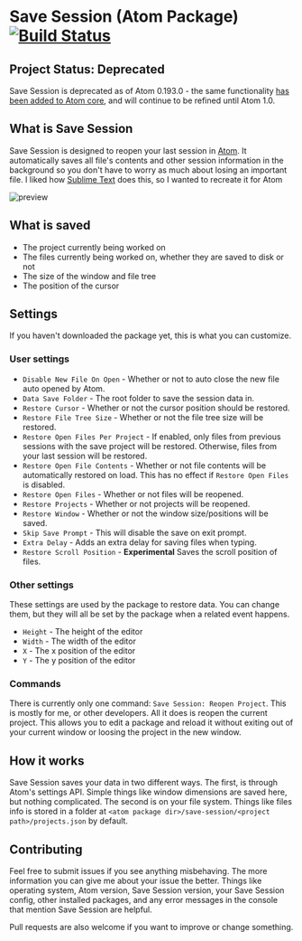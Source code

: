 # Save Session (Atom Package) [![Build Status](https://travis-ci.org/mpeterson2/save-session.svg?branch=master)](https://travis-ci.org/mpeterson2/save-session)

## Project Status: Deprecated

Save Session is deprecated as of Atom 0.193.0 - the same functionality [has been added to Atom core](https://github.com/atom/atom/issues/1603#issuecomment-93599126), and will continue to be refined until Atom 1.0.

## What is Save Session

Save Session is designed to reopen your last session in [Atom](https://atom.io/).
It automatically saves all file's contents and other session information in the
background so you don't have to worry as much about losing an important file.
I liked how [Sublime Text](http://www.sublimetext.com/) does this, so I wanted
to recreate it for Atom

![preview](https://raw.githubusercontent.com/mpeterson2/save-session/master/preview.gif)

## What is saved

 - The project currently being worked on
 - The files currently being worked on, whether they are saved to disk or not
 - The size of the window and file tree
 - The position of the cursor

## Settings

If you haven't downloaded the package yet, this is what you can customize.

### User settings

 - `Disable New File On Open` - Whether or not to auto close the new file auto
 opened by Atom.
 - `Data Save Folder` - The root folder to save the session data in.
 - `Restore Cursor` - Whether or not the cursor position should be restored.
 - `Restore File Tree Size` - Whether or not the file tree size will be restored.
 - `Restore Open Files Per Project` - If enabled, only files from previous sessions
 with the save project will be restored. Otherwise, files from your last session
 will be restored.
 - `Restore Open File Contents` - Whether or not file contents will be
 automatically restored on load. This has no effect if `Restore Open Files` is
 disabled.
 - `Restore Open Files` - Whether or not files will be reopened.
 - `Restore Projects` - Whether or not projects will be reopened.
 - `Restore Window` - Whether or not the window size/positions will be saved.
 - `Skip Save Prompt` - This will disable the save on exit prompt.
 - `Extra Delay` - Adds an extra delay for saving files when typing.
 - `Restore Scroll Position` - **Experimental** Saves the scroll position of files.

### Other settings
These settings are used by the package to restore data. You can change them, but
they will all be set by the package when a related event happens.

 - `Height` - The height of the editor
 - `Width` - The width of the editor
 - `X` - The x position of the editor
 - `Y` - The y position of the editor

### Commands

There is currently only one command: `Save Session: Reopen Project`. This is
mostly for me, or other developers. All it does is reopen the current project.
This allows you to edit a package and reload it without exiting out of your
current window or loosing the project in the new window.

## How it works

Save Session saves your data in two different ways. The first, is through Atom's
settings API. Simple things like window dimensions are saved here, but nothing
complicated. The second is on your file system. Things like files info is stored
in a folder at `<atom package dir>/save-session/<project path>/projects.json` by
default.

## Contributing

Feel free to submit issues if you see anything misbehaving. The more information
you can give me about your issue the better. Things like operating system, Atom
version, Save Session version, your Save Session config, other installed
packages, and any error messages in the console that mention Save Session are
helpful.

Pull requests are also welcome if you want to improve or change something.

